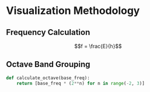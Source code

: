 # Visualization Methodology

## Frequency Calculation
```math
f = \frac{E}{h}
```

## Octave Band Grouping
```python
def calculate_octave(base_freq):
    return [base_freq * (2**n) for n in range(-2, 3)]
```
